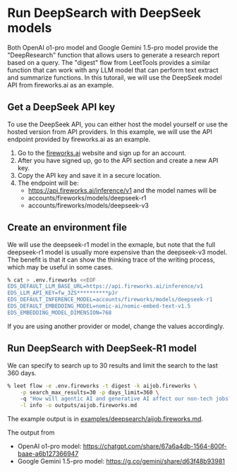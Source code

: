 # Run DeepSearch with DeepSeek models

Both OpenAI o1-pro model and Google Gemini 1.5-pro model provide the "DeepResearch"
function that allows users to generate a research report based on a query. The
"digest" flow from LeetTools provides a similar function that can work with any LLM
model that can perform text extract and summarize functions. In this tutorail, we will
use the DeepSeek model API from fireworks.ai as an example.

## Get a DeepSeek API key

To use the DeepSeek API, you can either host the model yourself or use the hosted
version from API providers. In this example, we will use the API endpoint provided by
fireworks.ai as an example.

1. Go to the [fireworks.ai](https://fireworks.ai) website and sign up for an account.
2. After you have signed up, go to the API section and create a new API key.
3. Copy the API key and save it in a secure location.
4. The endpoint will be:
   - https://api.fireworks.ai/inference/v1
   and the model names will be
   - accounts/fireworks/models/deepseek-r1
   - accounts/fireworks/models/deepseek-v3

## Create an environment file

We will use the deepseek-r1 model in the exmaple, but note that the full deepseek-r1 
model is usually more expensive than the deepseek-v3 model. The benefit is that it can
show the thinking trace of the writing process, which may be useful in some cases.

```bash
% cat > .env.fireworks <<EOF
EDS_DEFAULT_LLM_BASE_URL=https://api.fireworks.ai/inference/v1
EDS_LLM_API_KEY=fw_3ZS**********pJr
EDS_DEFAULT_INFERENCE_MODEL=accounts/fireworks/models/deepseek-r1
EDS_DEFAULT_EMBEDDING_MODEL=nomic-ai/nomic-embed-text-v1.5
EDS_EMBEDDING_MODEL_DIMENSION=768
```

If you are using another provider or model, change the values accordingly.

## Run DeepSearch with DeepSeek-R1 model

We can specify to search up to 30 results and limit the search to the last 360 days.

```bash
% leet flow -e .env.fireworks -t digest -k aijob.fireworks \
    -p search_max_results=30 -p days_limit=360 \ 
    -q "How will agentic AI and generative AI affect our non-tech jobs?"  \
    -l info -o outputs/aijob.fireworks.md
```

The example output is in [examples/deepsearch/aijob.fireworks.md](examples/deepsearch/aijob.fireworks.md).

The output from 
- OpenAI o1-pro model: https://chatgpt.com/share/67a6a4db-1564-800f-baae-a6b127366947
- Google Gemini 1.5-pro model: https://g.co/gemini/share/d63f48b93981

